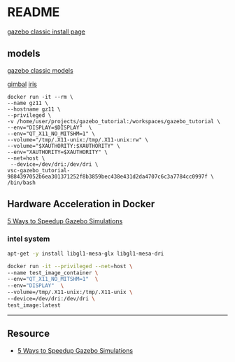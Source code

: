 # README

[gazebo classic install page ](https://classic.gazebosim.org/tutorials?tut=install_ubuntu)

## models
[gazebo classic models](http://models.gazebosim.org/)

[gimbal](http://models.gazebosim.org/gimbal_small_2d/model.tar.gz)
[iris](http://models.gazebosim.org/iris_with_standoffs_demo/model.tar.gz)


```
docker run -it --rm \
--name gz11 \
--hostname gz11 \
--privileged \
-v /home/user/projects/gazebo_tutorial:/workspaces/gazebo_tutorial \
--env="DISPLAY=$DISPLAY"  \
--env="QT_X11_NO_MITSHM=1" \
--volume="/tmp/.X11-unix:/tmp/.X11-unix:rw" \
--volume="$XAUTHORITY:$XAUTHORITY" \
--env="XAUTHORITY=$XAUTHORITY" \
--net=host \
 --device=/dev/dri:/dev/dri \
vsc-gazebo_tutorial-9884397052b6ea301371252f8b3859bec438e431d2da4707c6c3a7784cc0997f \
/bin/bash
```

## Hardware Acceleration in Docker
[5 Ways to Speedup Gazebo Simulations](https://www.blackcoffeerobotics.com/blog/5-ways-to-speedup-gazebo-simulations)
### intel system

```bash
apt-get -y install libgl1-mesa-glx libgl1-mesa-dri
```

```bash
docker run -it --privileged --net=host \    
--name test_image_container \
--env="QT_X11_NO_MITSHM=1"  \
--env="DISPLAY"  \
--volume=/tmp/.X11-unix:/tmp/.X11-unix \
--device=/dev/dri:/dev/dri \
test_image:latest
```

---

## Resource 
- [5 Ways to Speedup Gazebo Simulations](https://www.blackcoffeerobotics.com/blog/5-ways-to-speedup-gazebo-simulations)